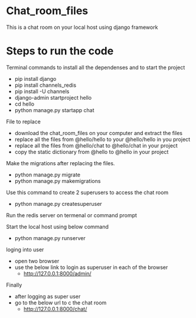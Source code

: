 # Chat_room_files

This is a chat room on your local host using django framework 

# Steps to run the code 

Terminal commands to install all the dependenses and to start the project 
- pip install django
- pip install channels_redis
- pip install -U channels
- django-admin startproject hello
- cd hello
- python manage.py startapp chat


File to replace 
- download the chat_room_files on your computer and extract the files
- replace all the files from @hello/hello to your @hello/hello in you project 
- replace all the files from @hello/chat to  @hello/chat in your project
- copy the static dictionary from @hello to @hello in your project


Make the migrations after replacing the files.
- python manage.py migrate
- python manage.py makemigrations


Use this command to create 2 superusers to access the chat room 
- python manage.py createsuperuser

Run the redis server on termenal or command prompt

Start the local host using below command
- python manage.py runserver

loging into user
- open two browser 
- use the below link to login as superuser in each of the browser
    - http://127.0.0.1:8000/admin/    

Finally
- after logging as super user  
- go to the below url to c the chat room 
  - http://127.0.0.1:8000/chat/   




